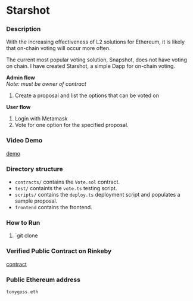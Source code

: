 # Starshot
### Description
With the increasing effectiveness of L2 solutions for Ethereum, it is likely that on-chain voting will occur more often.

The current most popular voting solution, Snapshot, does not have voting on chain.
I have created Starshot, a simple Dapp for on-chain voting.

**Admin flow**  
*Note: must be owner of contract*
1. Create a proposal and list the options that can be voted on

**User flow**
1. Login with Metamask
2. Vote for one option for the specified proposal.

### Video Demo
[demo](https://youtu.be/p1juVNKOWVU)

### Directory structure
- `contracts/` contains the `Vote.sol` contract.
- `test/` containts the `vote.ts` testing script.
- `scripts/` contains the `deploy.ts` deployment script and populates a sample proposal.
- `frontend` contains the frontend.
### How to Run 
1. `git clone 

### Verified Public Contract on Rinkeby
[contract](https://rinkeby.etherscan.io/address/0x697E6d5f8053Af5AeE6cD6f7eCEb81764CfCB84f)

### Public Ethereum address
`tonygoss.eth`




